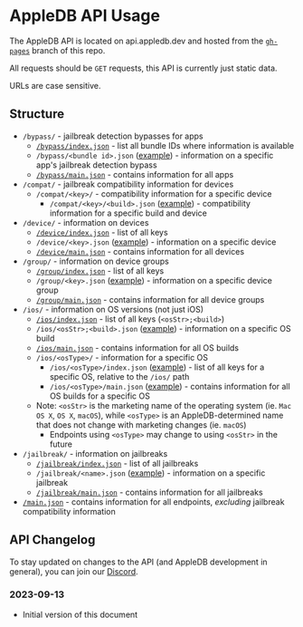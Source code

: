 # AppleDB API Usage

The AppleDB API is located on api.appledb.dev and hosted from the [`gh-pages`](https://github.com/littlebyteorg/appledb/tree/gh-pages) branch of this repo.

All requests should be `GET` requests, this API is currently just static data.

URLs are case sensitive.

## Structure

- `/bypass/` - jailbreak detection bypasses for apps
  - [`/bypass/index.json`](https://api.appledb.dev/bypass/index.json) - list all bundle IDs where information is available
  - `/bypass/<bundle id>.json` ([example](https://api.appledb.dev/bypass/com.freecharge.ios.json)) - information on a specific app's jailbreak detection bypass
  - [`/bypass/main.json`](https://api.appledb.dev/bypass/main.json) - contains information for all apps
- `/compat/` - jailbreak compatibility information for devices
  - `/compat/<key>/` - compatibility information for a specific device
    - `/compat/<key>/<build>.json` ([example](https://api.appledb.dev/compat/iPhone12,1/19B74.json)) - compatibility information for a specific build and device
- `/device/` - information on devices
  - [`/device/index.json`](https://api.appledb.dev/device/index.json) - list of all keys
  - `/device/<key>.json` ([example](https://api.appledb.dev/device/Mac14,2.json)) - information on a specific device
  - [`/device/main.json`](https://api.appledb.dev/device/main.json) - contains information for all devices
- `/group/` - information on device groups
  - [`/group/index.json`](https://api.appledb.dev/group/index.json) - list of all keys
  - `/group/<key>.json` ([example](https://api.appledb.dev/group/Mac%20Pro%20(2023).json)) - information on a specific device group
  - [`/group/main.json`](https://api.appledb.dev/group/main.json) - contains information for all device groups
- `/ios/` - information on OS versions (not just iOS)
  - [`/ios/index.json`](https://api.appledb.dev/ios/index.json) - list of all keys (`<osStr>;<build>`)
  - `/ios/<osStr>;<build>.json` ([example](https://api.appledb.dev/ios/macOS;22F66.json)) - information on a specific OS build
  - [`/ios/main.json`](https://api.appledb.dev/ios/main.json) - contains information for all OS builds
  - `/ios/<osType>/` - information for a specific OS
    - `/ios/<osType>/index.json` ([example](https://api.appledb.dev/ios/macOS/index.json)) - list of all keys for a specific OS, relative to the `/ios/` path
    - `/ios/<osType>/main.json` ([example](https://api.appledb.dev/ios/macOS/main.json)) - contains information for all OS builds for a specific OS
  - Note: `<osStr>` is the marketing name of the operating system (ie. `Mac OS X`, `OS X`, `macOS`), while `<osType>` is an AppleDB-determined name that does not change with marketing changes (ie. `macOS`)
    - Endpoints using `<osType>` may change to using `<osStr>` in the future
- `/jailbreak/` - information on jailbreaks
  - [`/jailbreak/index.json`](https://api.appledb.dev/jailbreak/index.json) - list of all jailbreaks
  - `/jailbreak/<name>.json` ([example](https://api.appledb.dev/jailbreak/Dopamine.json)) - information on a specific jailbreak
  - [`/jailbreak/main.json`](https://api.appledb.dev/jailbreak/main.json) - contains information for all jailbreaks
- [`/main.json`](https://api.appledb.dev/main.json) - contains information for all endpoints, *excluding* jailbreak compatibility information

## API Changelog

To stay updated on changes to the API (and AppleDB development in general), you can join our [Discord](https://discord.gg/QBj8pBa).

### 2023-09-13

- Initial version of this document

<!---

I'm not sure if we should include this granular information as it may change rapidly and is somewhat self evident if you just look at the files.

### `/bypass/`

Contains information on jailbreak detection bypasses for various apps.

#### `/bypass/index.json`

Contains a list of all apps with jailbreak detection bypasses.

#### `/bypass/<bundle id>.json`

Contains information on a specific app's jailbreak detection bypass.

##### Schema

```json
{
    "name": "ALHOSN UAE",
    "bundleId": "ae.healthshield.app.ios",
    "uri": "https://apps.apple.com/us/app/alhosn-uae/id1505380329",
    "icon": "https://is4-ssl.mzstatic.com/image/thumb/Purple126/v4/71/3a/f4/713af4e1-9746-0cee-abef-e39680723c3f/source/512x512bb.jpg",
    "bypasses": [
        {
            "guide": "https://hekatos.github.io/tools/tweaks/#a-bypass",
            "repository": {
                "uri": "https://repos.slim.rocks/repo/?repoUrl=https://repo.co.kr"
            },
            "name": "A-Bypass"
        }
    ]
}
```

-->
